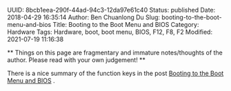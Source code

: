 UUID: 8bcb1eea-290f-44ad-94c3-12da97e61c40
Status: published
Date: 2018-04-29 16:35:14
Author: Ben Chuanlong Du
Slug: booting-to-the-boot-menu-and-bios
Title: Booting to the Boot Menu and BIOS
Category: Hardware
Tags: Hardware, boot, boot menu, BIOS, F12, F8, F2
Modified: 2021-07-19 11:16:38

**
Things on this page are
fragmentary and immature notes/thoughts of the author.
Please read with your own judgement!
**

There is a nice summary of the function keys in the post 
[Booting to the Boot Menu and BIOS](https://kb.wisc.edu/page.php?id=58779)
.
